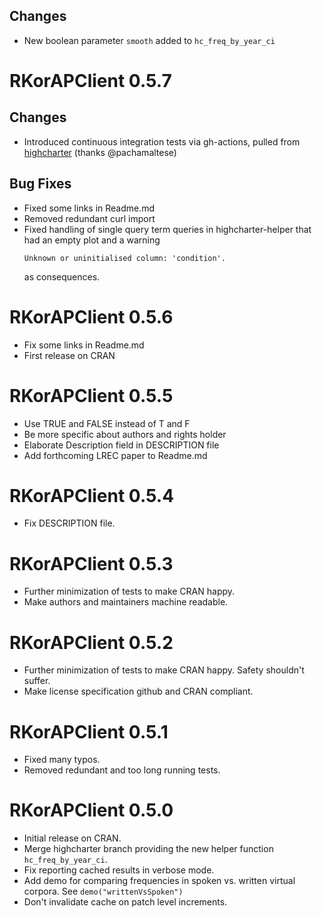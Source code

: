 ## Changes
- New boolean parameter `smooth` added to `hc_freq_by_year_ci`

# RKorAPClient 0.5.7

## Changes
- Introduced continuous integration tests via gh-actions, pulled from [highcharter](https://github.com/jbkunst/highcharter) (thanks @pachamaltese)

## Bug Fixes
- Fixed some links in Readme.md
- Removed redundant curl import
- Fixed handling of single query term queries in highcharter-helper that had an empty plot and a warning 
  ```
  Unknown or uninitialised column: 'condition'.
  ```
  as consequences.

# RKorAPClient 0.5.6
- Fix some links in Readme.md
- First release on CRAN

# RKorAPClient 0.5.5
- Use TRUE and FALSE instead of T and F
- Be more specific about authors and rights holder
- Elaborate Description field in DESCRIPTION file
- Add forthcoming LREC paper to Readme.md

# RKorAPClient 0.5.4
- Fix DESCRIPTION file.

# RKorAPClient 0.5.3
- Further minimization of tests to make CRAN happy.
- Make authors and maintainers machine readable.

# RKorAPClient 0.5.2
- Further minimization of tests to make CRAN happy. Safety shouldn't suffer.
- Make license specification github and CRAN compliant.

# RKorAPClient 0.5.1
- Fixed many typos.
- Removed redundant and too long running tests.

# RKorAPClient 0.5.0

- Initial release on CRAN.
- Merge highcharter branch providing the new helper function `hc_freq_by_year_ci`.
- Fix reporting cached results in verbose mode.
- Add demo for comparing frequencies in spoken vs. written virtual corpora. See `demo("writtenVsSpoken")`
- Don't invalidate cache on patch level increments.

